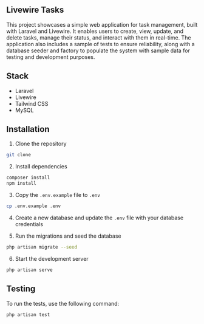 ## Livewire Tasks
This project showcases a simple web application for task management, built with Laravel and Livewire. It enables users to create, view, update, and delete tasks, manage their status, and interact with them in real-time. The application also includes a sample of tests to ensure reliability, along with a database seeder and factory to populate the system with sample data for testing and development purposes.

## Stack
* Laravel
* Livewire
* Tailwind CSS
* MySQL


## Installation
1. Clone the repository
```bash
git clone
```

2. Install dependencies
```bash
composer install
npm install
```

3. Copy the `.env.example` file to `.env`
```bash
cp .env.example .env
```

4. Create a new database and update the `.env` file with your database credentials

5. Run the migrations and seed the database
```bash
php artisan migrate --seed
```

6. Start the development server
```bash
php artisan serve
```

## Testing
To run the tests, use the following command:
```bash
php artisan test
```
